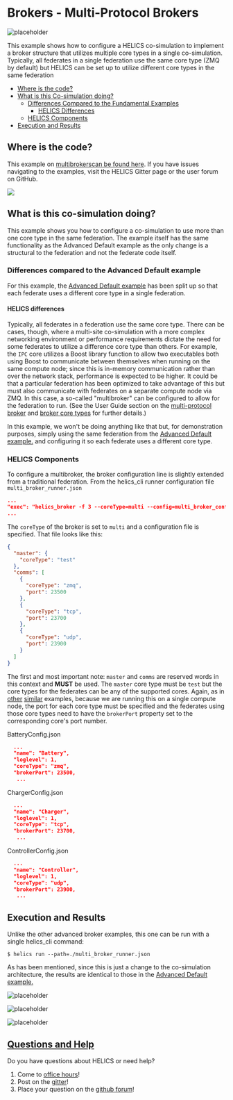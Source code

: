 # Brokers - Multi-Protocol Brokers

![placeholder](../../../img/user_guide_combinations_advanced.png)

This example shows how to configure a HELICS co-simulation to implement a broker structure that utilizes multiple core types in a single co-simulation. Typically, all federates in a single federation use the same core type (ZMQ by default) but HELICS can be set up to utilize different core types in the same federation

- [Where is the code?](#where-is-the-code)
- [What is this Co-simulation doing?](#what-is-this-co-simulation-doing)
  - [Differences Compared to the Fundamental Examples](#differences-compared-to-the-advanced-default-example)
    - [HELICS Differences](#helics-differences)
  - [HELICS Components](#helics-components)
- [Execution and Results](#execution-and-results)

## Where is the code?

This example on [multibrokerscan be found here](https://github.com/GMLC-TDC/HELICS-Examples/tree/master/user_guide_examples/advanced/advanced_brokers/multi_broker). If you have issues navigating to the examples, visit the HELICS Gitter page or the user forum on GitHub.

[![](../../../img/advanced_multi_broker_github.png)](https://github.com/GMLC-TDC/HELICS-Examples/tree/master/user_guide_examples/advanced)

## What is this co-simulation doing?

This example shows you how to configure a co-simulation to use more than one core type in the same federation. The example itself has the same functionality as the Advanced Default example as the only change is a structural to the federation and not the federate code itself.

### Differences compared to the Advanced Default example

For this example, the [Advanced Default example](./advanced_default.md) has been split up so that each federate uses a different core type in a single federation.

#### HELICS differences

Typically, all federates in a federation use the same core type. There can be cases, though, where a multi-site co-simulation with a more complex networking environment or performance requirements dictate the need for some federates to utilize a difference core type than others. For example, the `IPC` core utilizes a Boost library function to allow two executables both using Boost to communicate between themselves when running on the same compute node; since this is in-memory communication rather than over the network stack, performance is expected to be higher. It could be that a particular federation has been optimized to take advantage of this but must also communicate with federates on a separate compute node via ZMQ. In this case, a so-called "multibroker" can be configured to allow for the federation to run. (See the User Guide section on the [multi-protocol broker](../../advanced_topics/broker_hierarchies.md) and [broker core types](../../advanced_topics/CoreTypes.md) for further details.)

In this example, we won't be doing anything like that but, for demonstration purposes, simply using the same federation from the [Advanced Default example.](./advanced_default.md) and configuring it so each federate uses a different core type.

### HELICS Components

To configure a multibroker, the broker configuration line is slightly extended from a traditional federation. From the helics_cli runner configuration file `multi_broker_runner.json`

```json
...
"exec": "helics_broker -f 3 --coreType=multi --config=multi_broker_config.json --name=root_broker",
...
```

The `coreType` of the broker is set to `multi` and a configuration file is specified. That file looks like this:

```json
{
  "master": {
    "coreType": "test"
  },
  "comms": [
    {
      "coreType": "zmq",
      "port": 23500
    },
    {
      "coreType": "tcp",
      "port": 23700
    },
    {
      "coreType": "udp",
      "port": 23900
    }
  ]
}
```

The first and most important note: `master` and `comms` are reserved words in this context and **MUST** be used. The `master` core type must be `test` but the core types for the federates can be any of the supported cores. Again, as in [other](./advanced_brokers_hierarchies.md) [similar](./advanced_brokers_simultaneous.md) examples, because we are running this on a single compute node, the port for each core type must be specified and the federates using those core types need to have the `brokerPort` property set to the corresponding core's port number.

BatteryConfig.json

```json
  ...
  "name": "Battery",
  "loglevel": 1,
  "coreType": "zmq",
  "brokerPort": 23500,
   ...
```

ChargerConfig.json

```json
  ...
  "name": "Charger",
  "loglevel": 1,
  "coreType": "tcp",
  "brokerPort": 23700,
   ...
```

ControllerConfig.json

```json
  ...
  "name": "Controller",
  "loglevel": 1,
  "coreType": "udp",
  "brokerPort": 23900,
   ...
```

## Execution and Results

Unlike the other advanced broker examples, this one can be run with a single helics_cli command:

`$ helics run --path=./multi_broker_runner.json`

As has been mentioned, since this is just a change to the co-simulation architecture, the results are identical to those in the [Advanced Default example.](./advanced_default.md)

![placeholder](../../../img/advanced_multibroker_charging_power.png)

![placeholder](../../../img/advanced_multibroker_estimated_SOCs.png)

![placeholder](../../../img/advanced_multibroker_battery_SOCs.png)

## [Questions and Help](../../support.md)

Do you have questions about HELICS or need help?

1. Come to [office hours](mailto:helicsteam@helics.org)!
2. Post on the [gitter](https://gitter.im/GMLC-TDC/HELICS)!
3. Place your question on the [github forum](https://github.com/GMLC-TDC/HELICS/discussions)!
